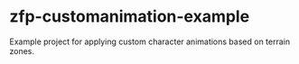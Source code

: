 # zfp-customanimation-example
Example project for applying custom character animations based on terrain zones.
